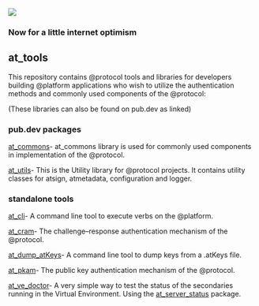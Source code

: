 <img src="https://atsign.dev/assets/img/@dev.png?sanitize=true">

### Now for a little internet optimism

## at_tools

This repository contains @protocol tools and  libraries for developers
building @platform applications who wish to utilize the authentication
methods and commonly used components of the @protocol:

(These libraries can also be found on pub.dev as linked)

### pub.dev packages

[at_commons](https://pub.dev/packages/at_commons)- at_commons library
is used for commonly used components in implementation of the @protocol.

[at_utils](https://pub.dev/packages/at_utils)- This is the Utility library
for @protocol projects. It contains utility classes for atsign, atmetadata,
configuration and logger.


### standalone tools

[at_cli](./at_cli)- A command line tool to execute verbs on the @platform.

[at_cram](./at_cram)- The challenge–response authentication mechanism of the
@protocol.

[at_dump_atKeys](./at_dump_atKeys)- A command line tool to dump keys from a
.atKeys file.

[at_pkam](./at_pkam)- The public key authentication mechanism of the
@protocol.

[at_ve_doctor](./at_ve_doctor)- A very simple way to test the status of the
secondaries running in the Virtual Environment. Using the
[at_server_status](https://pub.dev/packages/at_server_status) package.